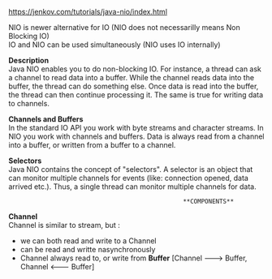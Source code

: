 https://jenkov.com/tutorials/java-nio/index.html

NIO is newer alternative for IO (NIO does not necessarilly means Non Blocking IO)\
IO and NIO can be used simultaneously (NIO uses IO internally)


**Description**\
Java NIO enables you to do non-blocking IO. For instance, a thread can ask a channel to read data into a buffer. 
While the channel reads data into the buffer, the thread can do something else. 
Once data is read into the buffer, the thread can then continue processing it. 
The same is true for writing data to channels. 

**Channels and Buffers**\
In the standard IO API you work with byte streams and character streams. 
In NIO you work with channels and buffers. Data is always read from a channel into a buffer, or written from a buffer to a channel. 

**Selectors**\
Java NIO contains the concept of "selectors". A selector is an object that can monitor multiple channels for events (like: connection opened, data arrived etc.). 
Thus, a single thread can monitor multiple channels for data. 


                                                    **COMPONENTS**

**Channel**\
Channel is similar to stream, but :
- we can both read and write to a Channel
- can be read and writte nasynchronously
- Channel always read to, or write from **Buffer** [Channel ---> Buffer, Channel <--- Buffer]














































